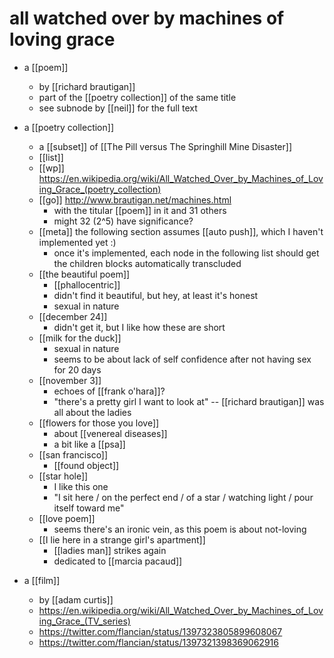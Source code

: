 # all watched over by machines of loving grace

- a [[poem]]
  - by [[richard brautigan]]
  - part of the [[poetry collection]] of the same title
  - see subnode by [[neil]] for the full text
- a [[poetry collection]]
  - a [[subset]] of [[The Pill versus The Springhill Mine Disaster]]
  - [[list]]
  - [[wp]] https://en.wikipedia.org/wiki/All_Watched_Over_by_Machines_of_Loving_Grace_(poetry_collection)
  - [[go]] http://www.brautigan.net/machines.html
    - with the titular [[poem]] in it and 31 others
    - might 32 (2^5) have significance?
  - [[meta]] the following section assumes [[auto push]], which I haven't implemented yet :)
    - once it's implemented, each node in the following list should get the children blocks automatically transcluded
  - [[the beautiful poem]]
    - [[phallocentric]]
    - didn't find it beautiful, but hey, at least it's honest
    - sexual in nature
  - [[december 24]]
    - didn't get it, but I like how these are short
  - [[milk for the duck]]
    - sexual in nature
    - seems to be about lack of self confidence after not having sex for 20 days
  - [[november 3]]
    - echoes of [[frank o'hara]]?
    - "there's a pretty girl I want to look at" -- [[richard brautigan]] was all about the ladies
  - [[flowers for those you love]]
    - about [[venereal diseases]]
    - a bit like a [[psa]]
  - [[san francisco]]
    - [[found object]]
  - [[star hole]]
    - I like this one
    - "I sit here / on the perfect end / of a star / watching light / pour itself toward me"
  - [[love poem]]
    - seems there's an ironic vein, as this poem is about not-loving
  - [[I lie here in a strange girl's apartment]]
    - [[ladies man]] strikes again
    - dedicated to [[marcia pacaud]] 

- a [[film]]
  - by [[adam curtis]]
  - https://en.wikipedia.org/wiki/All_Watched_Over_by_Machines_of_Loving_Grace_(TV_series)
  - https://twitter.com/flancian/status/1397323805899608067
  - https://twitter.com/flancian/status/1397321398369062916